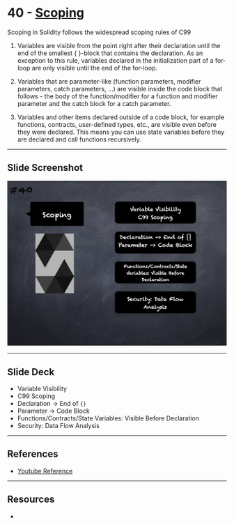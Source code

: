 # 40 - [Scoping](Scoping.md)
Scoping in Solidity follows the widespread scoping rules of C99

1.  Variables are visible from the point right after their declaration until the end of the smallest { }-block that contains the declaration. As an exception to this rule, variables declared in the initialization part of a for-loop are only visible until the end of the for-loop.
    
2.  Variables that are parameter-like (function parameters, modifier parameters, catch parameters, …) are visible inside the code block that follows - the body of the function/modifier for a function and modifier parameter and the catch block for a catch parameter.
    
3.  Variables and other items declared outside of a code block, for example functions, contracts, user-defined types, etc., are visible even before they were declared. This means you can use state variables before they are declared and call functions recursively.

___
## Slide Screenshot
![040.png](../images/solidity101/040.png)
___
## Slide Deck
- Variable Visibility
- C99 Scoping
- Declaration -> End of `{}`
- Parameter -> Code Block
- Functions/Contracts/State Variables: Visible Before Declaration
- Security: Data Flow Analysis
___
## References
- [Youtube Reference](https://youtu.be/TCl1IcGl_3I?t=1785)

___
## Resources
- 
